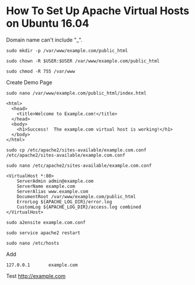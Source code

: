 # How To Set Up Apache Virtual Hosts on Ubuntu 16.04
Domain name can't include "_".
```
sudo mkdir -p /var/www/example.com/public_html
```
```
sudo chown -R $USER:$USER /var/www/example.com/public_html
```
```
sudo chmod -R 755 /var/www
```
Create Demo Page
```
sudo nano /var/www/example.com/public_html/index.html
```
```
<html>
  <head>
    <title>Welcome to Example.com!</title>
  </head>
  <body>
    <h1>Success!  The example.com virtual host is working!</h1>
  </body>
</html>
```
```
sudo cp /etc/apache2/sites-available/example.com.conf /etc/apache2/sites-available/example.com.conf
```
```
sudo nano /etc/apache2/sites-available/example.com.conf
```
```
<VirtualHost *:80>
    ServerAdmin admin@example.com
    ServerName example.com
    ServerAlias www.example.com
    DocumentRoot /var/www/example.com/public_html
    ErrorLog ${APACHE_LOG_DIR}/error.log
    CustomLog ${APACHE_LOG_DIR}/access.log combined
</VirtualHost>
```
```
sudo a2ensite example.com.conf
```
```
sudo service apache2 restart
```
```
sudo nano /etc/hosts
```
Add
```
127.0.0.1       example.com
```
Test http://example.com